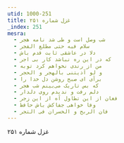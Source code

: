 ```yaml
---
utid: 1000-251
title: غزل شماره ۲۵۱
_index: 251
mesra:
  - شب وصل است و طی شد نامه هجر
  - سلام فیه حتی مطلع الفجر
  - دلا در عاشقی ثابت قدم باش
  - که در این ره نباشد کار بی اجر
  - من از رندی نخواهم کرد توبه
  - و لو آذیتنی بالهجر و الحجر
  - برآی ای صبح روشن دل خدا را
  - که بس تاریک می‌بینم شب هجر
  - دلم رفت و ندیدم روی دلدار
  - فغان از این تطاول آه از این زجر
  - وفا خواهی جفاکش باش حافظ
  - فان الربح و الخسران فی التجر
---
```

غزل شماره ۲۵۱
